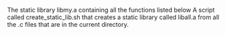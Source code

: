 The static library libmy.a containing all the functions listed below
A script called create_static_lib.sh that creates a static library called liball.a from all the .c files that are in the current directory.
